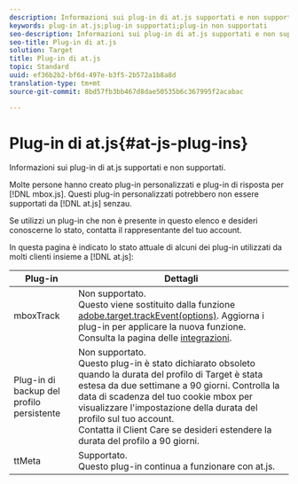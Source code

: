 ```yaml
---
description: Informazioni sui plug-in di at.js supportati e non supportati.
keywords: plug-in at.js;plug-in supportati;plug-in non supportati
seo-description: Informazioni sui plug-in di at.js supportati e non supportati.
seo-title: Plug-in di at.js
solution: Target
title: Plug-in di at.js
topic: Standard
uuid: ef36b2b2-bf6d-497e-b3f5-2b572a1b8a8d
translation-type: tm+mt
source-git-commit: 8bd57fb3bb467d8dae50535b6c367995f2acabac

---
```



# Plug-in di at.js{#at-js-plug-ins}

Informazioni sui plug-in di at.js supportati e non supportati.

Molte persone hanno creato plug-in personalizzati e plug-in di risposta per [!DNL mbox.js]. Questi plug-in personalizzati potrebbero non essere supportati da [!DNL at.js] senzau.

Se utilizzi un plug-in che non è presente in questo elenco e desideri conoscerne lo stato, contatta il rappresentante del tuo account.

In questa pagina è indicato lo stato attuale di alcuni dei plug-in utilizzati da molti clienti insieme a [!DNL at.js]:

| Plug-in | Dettagli |
|--- |--- |
| mboxTrack | Non supportato.<br>Questo viene sostituito dalla funzione [adobe.target.trackEvent(options)](/help/c-implementing-target/c-implementing-target-for-client-side-web/adobe-target-trackevent.md). Aggiorna i plug-in per applicare la nuova funzione.<br>Consulta la pagina delle [integrazioni](/help/c-implementing-target/c-implementing-target-for-client-side-web/c-how-atjs-works/target-atjs-integrations.md). |
| Plug-in di backup del profilo persistente | Non supportato.<br>Questo plug-in è stato dichiarato obsoleto quando la durata del profilo di Target è stata estesa da due settimane a 90 giorni. Controlla la data di scadenza del tuo cookie mbox per visualizzare l'impostazione della durata del profilo sul tuo account.<br>Contatta il Client Care se desideri estendere la durata del profilo a 90 giorni. |
| ttMeta | Supportato.<br>Questo plug-in continua a funzionare con at.js. |